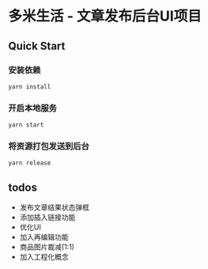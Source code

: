 # 多米生活 - 文章发布后台UI项目

## Quick Start

### 安装依赖

```shell
yarn install
```

### 开启本地服务

```shell
yarn start
```

### 将资源打包发送到后台

```shell
yarn release
```

## todos

- 发布文章结果状态弹框
- 添加插入链接功能
- 优化UI
- 加入再编辑功能
- 商品图片裁减(1:1)
- 加入工程化概念
